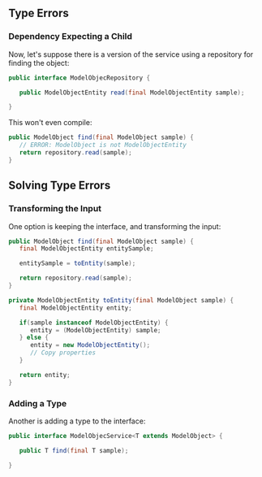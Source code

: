 ## Type Errors

### Dependency Expecting a Child

Now, let's suppose there is a version of the service using a repository for finding the object:

```java
public interface ModelObjecRepository {

   public ModelObjectEntity read(final ModelObjectEntity sample);

}
```

This won't even compile:

```java
public ModelObject find(final ModelObject sample) {
   // ERROR: ModelObject is not ModelObjectEntity
   return repository.read(sample);
}
```

## Solving Type Errors

### Transforming the Input

One option is keeping the interface, and transforming the input:

```java
public ModelObject find(final ModelObject sample) {
   final ModelObjectEntity entitySample;

   entitySample = toEntity(sample);

   return repository.read(sample);
}

private ModelObjectEntity toEntity(final ModelObject sample) {
   final ModelObjectEntity entity;

   if(sample instanceof ModelObjectEntity) {
      entity = (ModelObjectEntity) sample;
   } else {
      entity = new ModelObjectEntity();
      // Copy properties
   }

   return entity;
}
```

### Adding a Type

Another is adding a type to the interface:

```java
public interface ModelObjecService<T extends ModelObject> {

   public T find(final T sample);

}
```



